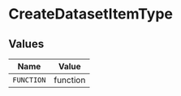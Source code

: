 # CreateDatasetItemType


## Values

| Name       | Value      |
| ---------- | ---------- |
| `FUNCTION` | function   |